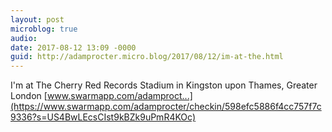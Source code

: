 ```yaml
---
layout: post
microblog: true
audio: 
date: 2017-08-12 13:09 -0000
guid: http://adamprocter.micro.blog/2017/08/12/im-at-the.html
---
```

I'm at The Cherry Red Records Stadium in Kingston upon Thames, Greater London [www.swarmapp.com/adamproct...](https://www.swarmapp.com/adamprocter/checkin/598efc5886f4cc757f7c9336?s=US4BwLEcsCIst9kBZk9uPmR4KOc)
